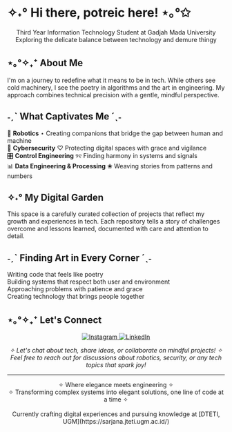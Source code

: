 
# ✧˖° Hi there, potreic here! ⋆｡°✩

<p align="center">
  Third Year Information Technology Student at Gadjah Mada University</i>
  <br>
  Exploring the delicate balance between technology and demure thingy</i>
</p>

## ⋆｡°✧₊⁺ About Me
I'm on a journey to redefine what it means to be in tech. While others see cold machinery, I see the poetry in algorithms and the art in engineering. My approach combines technical precision with a gentle, mindful perspective.

## ˗ˏˋ What Captivates Me ´ˎ˗
🤖 **Robotics** ⋆ Creating companions that bridge the gap between human and machine  
🔐 **Cybersecurity** ♡ Protecting digital spaces with grace and vigilance  
🎛️ **Control Engineering** ୨୧ Finding harmony in systems and signals  
📊 **Data Engineering & Processing** ❀ Weaving stories from patterns and numbers

## ✧˖° My Digital Garden
This space is a carefully curated collection of projects that reflect my growth and experiences in tech. Each repository tells a story of challenges overcome and lessons learned, documented with care and attention to detail.

## ˗ˏˋ Finding Art in Every Corner ´ˎ˗
Writing code that feels like poetry  
Building systems that respect both user and environment  
Approaching problems with patience and grace  
Creating technology that brings people together

## ⋆｡°✧₊⁺ Let's Connect
<p align="center">
  <a href="https://instagram.com/potreic">
    <img src="https://img.shields.io/badge/Instagram-E4405F?style=for-the-badge&logo=instagram&logoColor=white" alt="Instagram"/>
  </a>
  <a href="https://www.linkedin.com/in/nibroosharyanto">
    <img src="https://img.shields.io/badge/LinkedIn-0077B5?style=for-the-badge&logo=linkedin&logoColor=white" alt="LinkedIn"/>
  </a>
</p>
<p align="center">
<i>✧ Let's chat about tech, share ideas, or collaborate on mindful projects! ✧  
Feel free to reach out for discussions about robotics, security, or any tech topics that spark joy!</i>
</p>

---
  
<p align="center">
  ✧ Where elegance meets engineering ✧
<br>
  ✧ Transforming complex systems into elegant solutions, one line of code at a time  ✧
<br>
<br>
Currently crafting digital experiences and pursuing knowledge at [DTETI, UGM](https://sarjana.jteti.ugm.ac.id/)
</p>
